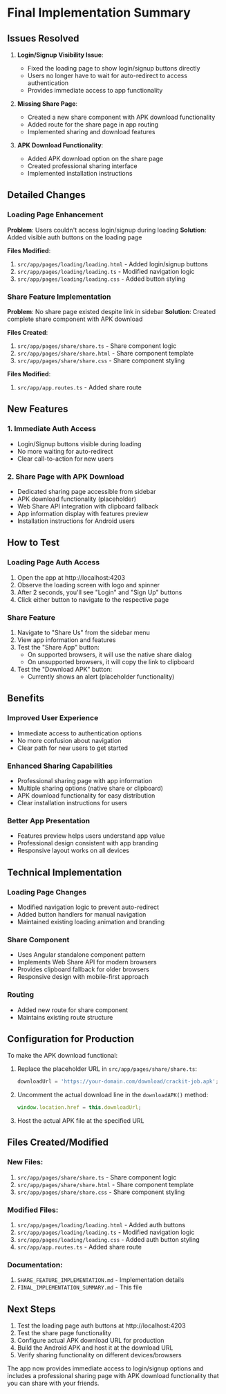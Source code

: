 # Final Implementation Summary

## Issues Resolved

1. **Login/Signup Visibility Issue**:
   - Fixed the loading page to show login/signup buttons directly
   - Users no longer have to wait for auto-redirect to access authentication
   - Provides immediate access to app functionality

2. **Missing Share Page**:
   - Created a new share component with APK download functionality
   - Added route for the share page in app routing
   - Implemented sharing and download features

3. **APK Download Functionality**:
   - Added APK download option on the share page
   - Created professional sharing interface
   - Implemented installation instructions

## Detailed Changes

### Loading Page Enhancement
**Problem**: Users couldn't access login/signup during loading
**Solution**: Added visible auth buttons on the loading page

**Files Modified**:
1. `src/app/pages/loading/loading.html` - Added login/signup buttons
2. `src/app/pages/loading/loading.ts` - Modified navigation logic
3. `src/app/pages/loading/loading.css` - Added button styling

### Share Feature Implementation
**Problem**: No share page existed despite link in sidebar
**Solution**: Created complete share component with APK download

**Files Created**:
1. `src/app/pages/share/share.ts` - Share component logic
2. `src/app/pages/share/share.html` - Share component template
3. `src/app/pages/share/share.css` - Share component styling

**Files Modified**:
1. `src/app/app.routes.ts` - Added share route

## New Features

### 1. Immediate Auth Access
- Login/Signup buttons visible during loading
- No more waiting for auto-redirect
- Clear call-to-action for new users

### 2. Share Page with APK Download
- Dedicated sharing page accessible from sidebar
- APK download functionality (placeholder)
- Web Share API integration with clipboard fallback
- App information display with features preview
- Installation instructions for Android users

## How to Test

### Loading Page Auth Access
1. Open the app at http://localhost:4203
2. Observe the loading screen with logo and spinner
3. After 2 seconds, you'll see "Login" and "Sign Up" buttons
4. Click either button to navigate to the respective page

### Share Feature
1. Navigate to "Share Us" from the sidebar menu
2. View app information and features
3. Test the "Share App" button:
   - On supported browsers, it will use the native share dialog
   - On unsupported browsers, it will copy the link to clipboard
4. Test the "Download APK" button:
   - Currently shows an alert (placeholder functionality)

## Benefits

### Improved User Experience
- Immediate access to authentication options
- No more confusion about navigation
- Clear path for new users to get started

### Enhanced Sharing Capabilities
- Professional sharing page with app information
- Multiple sharing options (native share or clipboard)
- APK download functionality for easy distribution
- Clear installation instructions for users

### Better App Presentation
- Features preview helps users understand app value
- Professional design consistent with app branding
- Responsive layout works on all devices

## Technical Implementation

### Loading Page Changes
- Modified navigation logic to prevent auto-redirect
- Added button handlers for manual navigation
- Maintained existing loading animation and branding

### Share Component
- Uses Angular standalone component pattern
- Implements Web Share API for modern browsers
- Provides clipboard fallback for older browsers
- Responsive design with mobile-first approach

### Routing
- Added new route for share component
- Maintains existing route structure

## Configuration for Production

To make the APK download functional:

1. Replace the placeholder URL in `src/app/pages/share/share.ts`:
   ```typescript
   downloadUrl = 'https://your-domain.com/download/crackit-job.apk';
   ```

2. Uncomment the actual download line in the `downloadAPK()` method:
   ```typescript
   window.location.href = this.downloadUrl;
   ```

3. Host the actual APK file at the specified URL

## Files Created/Modified

### New Files:
1. `src/app/pages/share/share.ts` - Share component logic
2. `src/app/pages/share/share.html` - Share component template
3. `src/app/pages/share/share.css` - Share component styling

### Modified Files:
1. `src/app/pages/loading/loading.html` - Added auth buttons
2. `src/app/pages/loading/loading.ts` - Modified navigation logic
3. `src/app/pages/loading/loading.css` - Added auth button styling
4. `src/app/app.routes.ts` - Added share route

### Documentation:
1. `SHARE_FEATURE_IMPLEMENTATION.md` - Implementation details
2. `FINAL_IMPLEMENTATION_SUMMARY.md` - This file

## Next Steps

1. Test the loading page auth buttons at http://localhost:4203
2. Test the share page functionality
3. Configure actual APK download URL for production
4. Build the Android APK and host it at the download URL
5. Verify sharing functionality on different devices/browsers

The app now provides immediate access to login/signup options and includes a professional sharing page with APK download functionality that you can share with your friends.
